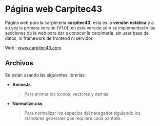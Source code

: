 # Página web Carpitec43

Página web para la carpintería **carpitec43**, esta es la **versión estática** y a su vez la primera versión (V1.0), en esta versión sólo se implementarán las secciones de la web para dar a conocer la carpintería, sin usar base de datos, ni framework de frontend ni servidor.

Web : www.carpitec43.com

## Archivos

Se están usando las siguientes librerías:
- **AnimeJs**
	> Para animar los iconos, vectores y demás.

- **Normalize.css**
	> Para normalizar los espacios del navegador siguiendo los stándares generales que requiere cada pantalla.
